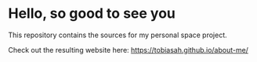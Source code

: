 # Hello, so good to see you

This repository contains the sources for my personal space project.

Check out the resulting website here: https://tobiasah.github.io/about-me/